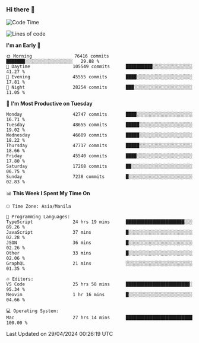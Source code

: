 ### Hi there 👋

<!--START_SECTION:waka-->
![Code Time](http://img.shields.io/badge/Code%20Time-5%2C095%20hrs%2047%20mins-blue)

![Lines of code](https://img.shields.io/badge/From%20Hello%20World%20I%27ve%20Written-114.3%20million%20lines%20of%20code-blue)

**I'm an Early 🐤** 

```text
🌞 Morning                76416 commits       ███████░░░░░░░░░░░░░░░░░░   29.88 % 
🌆 Daytime                105549 commits      ██████████░░░░░░░░░░░░░░░   41.27 % 
🌃 Evening                45555 commits       ████░░░░░░░░░░░░░░░░░░░░░   17.81 % 
🌙 Night                  28254 commits       ███░░░░░░░░░░░░░░░░░░░░░░   11.05 % 
```
📅 **I'm Most Productive on Tuesday** 

```text
Monday                   42747 commits       ████░░░░░░░░░░░░░░░░░░░░░   16.71 % 
Tuesday                  48655 commits       █████░░░░░░░░░░░░░░░░░░░░   19.02 % 
Wednesday                46609 commits       █████░░░░░░░░░░░░░░░░░░░░   18.22 % 
Thursday                 47717 commits       █████░░░░░░░░░░░░░░░░░░░░   18.66 % 
Friday                   45540 commits       ████░░░░░░░░░░░░░░░░░░░░░   17.80 % 
Saturday                 17268 commits       ██░░░░░░░░░░░░░░░░░░░░░░░   06.75 % 
Sunday                   7238 commits        █░░░░░░░░░░░░░░░░░░░░░░░░   02.83 % 
```


📊 **This Week I Spent My Time On** 

```text
🕑︎ Time Zone: Asia/Manila

💬 Programming Languages: 
TypeScript               24 hrs 19 mins      ██████████████████████░░░   89.26 % 
JavaScript               37 mins             █░░░░░░░░░░░░░░░░░░░░░░░░   02.28 % 
JSON                     36 mins             █░░░░░░░░░░░░░░░░░░░░░░░░   02.26 % 
Other                    33 mins             █░░░░░░░░░░░░░░░░░░░░░░░░   02.06 % 
GraphQL                  21 mins             ░░░░░░░░░░░░░░░░░░░░░░░░░   01.35 % 

🔥 Editors: 
VS Code                  25 hrs 58 mins      ████████████████████████░   95.34 % 
Neovim                   1 hr 16 mins        █░░░░░░░░░░░░░░░░░░░░░░░░   04.66 % 

💻 Operating System: 
Mac                      27 hrs 14 mins      █████████████████████████   100.00 % 
```


 Last Updated on 29/04/2024 00:26:19 UTC
<!--END_SECTION:waka-->


<!--
**rad182/rad182** is a ✨ _special_ ✨ repository because its `README.md` (this file) appears on your GitHub profile.

Here are some ideas to get you started:

- 🔭 I’m currently working on ...
- 🌱 I’m currently learning ...
- 👯 I’m looking to collaborate on ...
- 🤔 I’m looking for help with ...
- 💬 Ask me about ...
- 📫 How to reach me: ...
- 😄 Pronouns: ...
- ⚡ Fun fact: ...
-->
